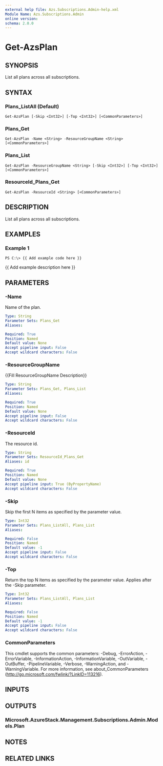 ```yaml
---
external help file: Azs.Subscriptions.Admin-help.xml
Module Name: Azs.Subscriptions.Admin
online version:
schema: 2.0.0
---
```


# Get-AzsPlan

## SYNOPSIS
List all plans across all subscriptions.

## SYNTAX

### Plans_ListAll (Default)
```
Get-AzsPlan [-Skip <Int32>] [-Top <Int32>] [<CommonParameters>]
```

### Plans_Get
```
Get-AzsPlan -Name <String> -ResourceGroupName <String> [<CommonParameters>]
```

### Plans_List
```
Get-AzsPlan -ResourceGroupName <String> [-Skip <Int32>] [-Top <Int32>] [<CommonParameters>]
```

### ResourceId_Plans_Get
```
Get-AzsPlan -ResourceId <String> [<CommonParameters>]
```

## DESCRIPTION
List all plans across all subscriptions.

## EXAMPLES

### Example 1
```
PS C:\> {{ Add example code here }}
```

{{ Add example description here }}

## PARAMETERS

### -Name
Name of the plan.

```yaml
Type: String
Parameter Sets: Plans_Get
Aliases:

Required: True
Position: Named
Default value: None
Accept pipeline input: False
Accept wildcard characters: False
```

### -ResourceGroupName
{{Fill ResourceGroupName Description}}

```yaml
Type: String
Parameter Sets: Plans_Get, Plans_List
Aliases:

Required: True
Position: Named
Default value: None
Accept pipeline input: False
Accept wildcard characters: False
```

### -ResourceId
The resource id.

```yaml
Type: String
Parameter Sets: ResourceId_Plans_Get
Aliases: id

Required: True
Position: Named
Default value: None
Accept pipeline input: True (ByPropertyName)
Accept wildcard characters: False
```

### -Skip
Skip the first N items as specified by the parameter value.

```yaml
Type: Int32
Parameter Sets: Plans_ListAll, Plans_List
Aliases:

Required: False
Position: Named
Default value: -1
Accept pipeline input: False
Accept wildcard characters: False
```

### -Top
Return the top N items as specified by the parameter value.
Applies after the -Skip parameter.

```yaml
Type: Int32
Parameter Sets: Plans_ListAll, Plans_List
Aliases:

Required: False
Position: Named
Default value: -1
Accept pipeline input: False
Accept wildcard characters: False
```

### CommonParameters
This cmdlet supports the common parameters: -Debug, -ErrorAction, -ErrorVariable, -InformationAction, -InformationVariable, -OutVariable, -OutBuffer, -PipelineVariable, -Verbose, -WarningAction, and -WarningVariable. For more information, see about_CommonParameters (http://go.microsoft.com/fwlink/?LinkID=113216).

## INPUTS

## OUTPUTS

### Microsoft.AzureStack.Management.Subscriptions.Admin.Models.Plan

## NOTES

## RELATED LINKS
